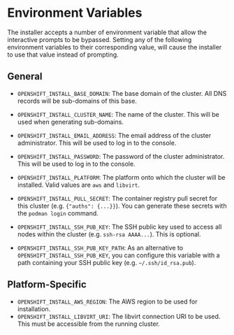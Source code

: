# Environment Variables

The installer accepts a number of environment variable that allow the interactive prompts to be bypassed. Setting any of the following environment variables to their corresponding value, will cause the installer to use that value instead of prompting.

## General

* `OPENSHIFT_INSTALL_BASE_DOMAIN`:
    The base domain of the cluster. All DNS records will be sub-domains of this base.

* `OPENSHIFT_INSTALL_CLUSTER_NAME`:
     The name of the cluster.
     This will be used when generating sub-domains.
* `OPENSHIFT_INSTALL_EMAIL_ADDRESS`:
     The email address of the cluster administrator.
     This will be used to log in to the console.
* `OPENSHIFT_INSTALL_PASSWORD`:
     The password of the cluster administrator.
     This will be used to log in to the console.
* `OPENSHIFT_INSTALL_PLATFORM`:
     The platform onto which the cluster will be installed.
     Valid values are `aws` and `libvirt`.
* `OPENSHIFT_INSTALL_PULL_SECRET`:
     The container registry pull secret for this cluster (e.g. `{"auths": {...}}`).
     You can generate these secrets with the `podman login` command.
* `OPENSHIFT_INSTALL_SSH_PUB_KEY`:
     The SSH public key used to access all nodes within the cluster (e.g. `ssh-rsa AAAA...`).
     This is optional.
* `OPENSHIFT_INSTALL_SSH_PUB_KEY_PATH`:
     As an alternative to `OPENSHIFT_INSTALL_SSH_PUB_KEY`, you can configure this variable with a path containing your SSH public key (e.g. `~/.ssh/id_rsa.pub`).

## Platform-Specific

* `OPENSHIFT_INSTALL_AWS_REGION`:
    The AWS region to be used for installation.
* `OPENSHIFT_INSTALL_LIBVIRT_URI`:
    The libvirt connection URI to be used.
    This must be accessible from the running cluster.
